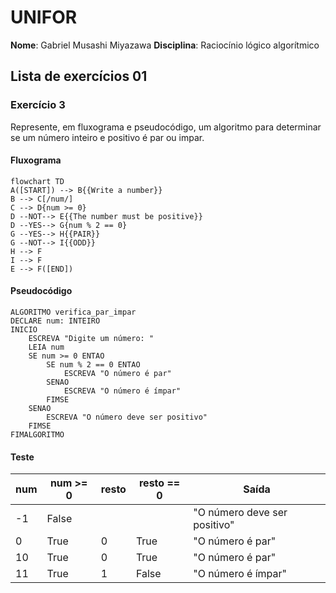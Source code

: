 # UNIFOR
**Nome**: Gabriel Musashi Miyazawa
**Disciplina**: Raciocínio lógico algorítmico

## Lista de exercícios 01

### Exercício 3
Represente, em fluxograma e pseudocódigo, um algoritmo para determinar se um número inteiro e positivo é par ou impar.

#### Fluxograma

``` mermaid
flowchart TD
A([START]) --> B{{Write a number}} 
B --> C[/num/]
C --> D{num >= 0}
D --NOT--> E{{The number must be positive}}
D --YES--> G{num % 2 == 0}
G --YES--> H{{PAIR}}
G --NOT--> I{{ODD}}
H --> F
I --> F
E --> F([END])
```
#### Pseudocódigo
```
ALGORITMO verifica_par_impar
DECLARE num: INTEIRO
INICIO
	ESCREVA "Digite um número: "
	LEIA num
	SE num >= 0 ENTAO
		SE num % 2 == 0 ENTAO
			ESCREVA "O número é par"
		SENAO
			ESCREVA "O número é ímpar"
		FIMSE
	SENAO
		ESCREVA "O número deve ser positivo"
	FIMSE
FIMALGORITMO
```

 #### Teste
 | num | num >= 0 | resto | resto == 0 | Saída |
 | -- | -- | -- | -- | -- | 
 | -1 | False |  |  |"O número deve ser positivo"
 | 0 | True | 0 | True |"O número é par"
 | 10 | True | 0 | True |"O número é par"
 | 11 | True | 1 | False |"O número é ímpar" 
